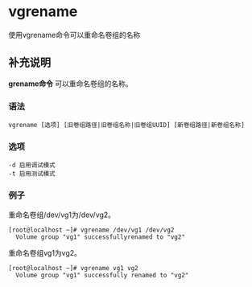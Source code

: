 vgrename
===

使用vgrename命令可以重命名卷组的名称

## 补充说明

**grename命令** 可以重命名卷组的名称。

### 语法

```shell
vgrename [选项] [旧卷组路径|旧卷组名称|旧卷组UUID] [新卷组路径|新卷组名称]
```

### 选项

```shell
-d 启用调试模式
-t 启用测试模式
```

### 例子

重命名卷组/dev/vg1为/dev/vg2。

```shell
[root@localhost ~]# vgrename /dev/vg1 /dev/vg2
  Volume group "vg1" successfullyrenamed to "vg2"
```

重命名卷组vg1为vg2。

```shell
[root@localhost ~]# vgrename vg1 vg2
  Volume group "vg1" successfully renamed to "vg2"
```


